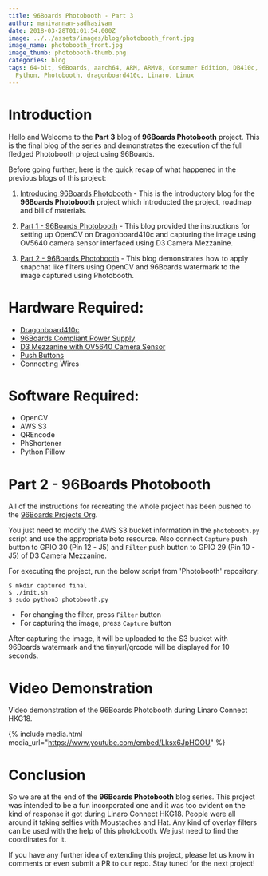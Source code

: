 ```yaml
---
title: 96Boards Photobooth - Part 3
author: manivannan-sadhasivam
date: 2018-03-28T01:01:54.000Z
image: ../../assets/images/blog/photobooth_front.jpg
image_name: photobooth_front.jpg
image_thumb: photobooth-thumb.png
categories: blog
tags: 64-bit, 96Boards, aarch64, ARM, ARMv8, Consumer Edition, DB410c, CSI,
  Python, Photobooth, dragonboard410c, Linaro, Linux
---
```


# Introduction

Hello and Welcome to the **Part 3** blog of **96Boards Photobooth** project.
This is the final blog of the series and demonstrates the execution of the
full fledged Photobooth project using 96Boards.

Before going further, here is the quick recap of what happened in the previous
blogs of this project:

1. [Introducing 96Boards Photobooth](https://www.96boards.org/blog/photobooth-intro/) - This
   is the introductory blog for the **96Boards Photobooth** project which introducted the
   project, roadmap and bill of materials.

2. [Part 1 - 96Boards Photobooth](https://www.96boards.org/blog/photobooth-part1/) - This
   blog provided the instructions for setting up OpenCV on Dragonboard410c and capturing the
   image using OV5640 camera sensor interfaced using D3 Camera Mezzanine.

3. [Part 2 - 96Boards Photobooth](https://www.96boards.org/blog/photobooth-part2/) - This
   blog demonstrates how to apply snapchat like filters using OpenCV and 96Boards watermark
   to the image captured using Photobooth.

# Hardware Required:

- [Dragonboard410c](https://www.96boards.org/product/dragonboard410c/)
- [96Boards Compliant Power Supply](http://www.96boards.org/product/power/)
- [D3 Mezzanine with OV5640 Camera Sensor](https://www.96boards.org/product/d3camera/)
- [Push Buttons](https://www.seeedstudio.com/Grove-Button-p-766.html)
- Connecting Wires

# Software Required:

- OpenCV
- AWS S3
- QREncode
- PhShortener
- Python Pillow

# Part 2 - 96Boards Photobooth

All of the instructions for recreating the whole project has been pushed
to the [96Boards Projects Org](https://github.com/96boards-projects/photobooth).

You just need to modify the AWS S3 bucket information in the `photobooth.py`
script and use the appropriate boto resource. Also connect `Capture` push
button to GPIO 30 (Pin 12 - J5) and `Filter` push button to GPIO 29 (Pin 10 - J5)
of D3 Camera Mezzanine.

For executing the project, run the below script from 'Photobooth' repository.

```shell
$ mkdir captured final
$ ./init.sh
$ sudo python3 photobooth.py
```

- For changing the filter, press `Filter` button
- For capturing the image, press `Capture` button

After capturing the image, it will be uploaded to the S3 bucket with 96Boards
watermark and the tinyurl/qrcode will be displayed for 10 seconds.

# Video Demonstration

Video demonstration of the 96Boards Photobooth during Linaro Connect HKG18.

{% include media.html media_url="https://www.youtube.com/embed/Lksx6JpHOOU" %}

# Conclusion

So we are at the end of the **96Boards Photobooth** blog series. This project
was intended to be a fun incorporated one and it was too evident on the kind of
response it got during Linaro Connect HKG18. People were all around it taking
selfies with Moustaches and Hat. Any kind of overlay filters can be used with the
help of this photobooth. We just need to find the coordinates for it.

If you have any further idea of extending this project, please let us know in
comments or even submit a PR to our repo. Stay tuned for the next project!
